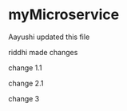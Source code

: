 # myMicroservice

Aayushi updated this file

riddhi made changes

change 1.1

change 2.1

change 3


